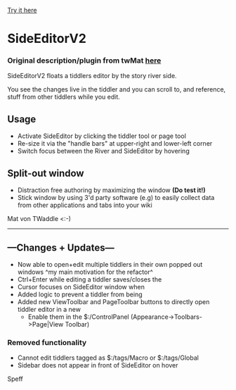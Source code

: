 [Try it here](https://speff.github.io/tw-speff/)

# SideEditorV2
### **Original description/plugin from twMat [here](https://sideeditor.tiddlyspot.com/)**
SideEditorV2 floats a tiddlers editor by the story river side.

You see the changes live in the tiddler and you can scroll to, and reference, stuff from other tiddlers while you edit.

## Usage

* Activate SideEditor by clicking the tiddler tool or page tool
* Re-size it via the "handle bars" at upper-right and lower-left corner
* Switch focus between the River and SideEditor by hovering

## Split-out window

* Distraction free authoring by maximizing the window __(Do test it!)__
* Stick window by using 3'd party software (e.g) to easily collect data from other applications and tabs into your wiki

Mat von TWaddle <:-)

------------------

## —Changes + Updates—

* Now able to open+edit multiple tiddlers in their own popped out windows
^my main motivation for the refactor^
* Ctrl+Enter while editing a tiddler saves/closes the
* Cursor focuses on SideEditor window when
* Added logic to prevent a tiddler from being
* Added new ViewToolbar and PageToolbar buttons to directly open tiddler editor in a new
    * Enable them in the $:/ControlPanel (Appearance->Toolbars->Page|View Toolbar)

### Removed functionality

* Cannot edit tiddlers tagged as $:/tags/Macro or $:/tags/Global
* Sidebar does not appear in front of SideEditor on hover

Speff

